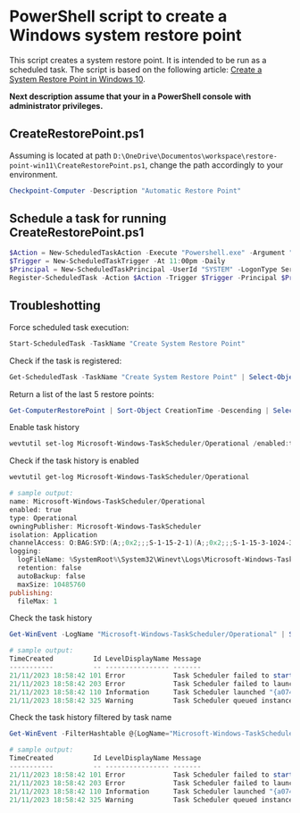# PowerShell script to create a Windows system restore point

This script creates a system restore point. It is intended to be run as a scheduled task. The script is based on the following article: [Create a System Restore Point in Windows 10](https://www.windowscentral.com/how-create-system-restore-point-windows-10).

**Next description assume that your in a PowerShell console with administrator privileges.**

## CreateRestorePoint.ps1

Assuming is located at path `D:\OneDrive\Documentos\workspace\restore-point-win11\CreateRestorePoint.ps1`, change the path accordingly to your environment.

```powershell
Checkpoint-Computer -Description "Automatic Restore Point"
```

## Schedule a task for running CreateRestorePoint.ps1

```powershell
$Action = New-ScheduledTaskAction -Execute "Powershell.exe" -Argument "-NoProfile -WindowStyle Hidden -File `\"D:\OneDrive\Documentos\workspace\restore-point-win11\CreateRestorePoint.ps1`\""
$Trigger = New-ScheduledTaskTrigger -At 11:00pm -Daily
$Principal = New-ScheduledTaskPrincipal -UserId "SYSTEM" -LogonType ServiceAccount -RunLevel Highest
Register-ScheduledTask -Action $Action -Trigger $Trigger -Principal $Principal -TaskName "Create System Restore Point" -Description "Creates a system restore point daily at 11:00 PM"
```

## Troubleshotting

Force scheduled task execution:

```powershell
Start-ScheduledTask -TaskName "Create System Restore Point"
```

Check if the task is registered:

```powershell
Get-ScheduledTask -TaskName "Create System Restore Point" | Select-Object TaskName, State, LastRunTime, LastTaskResult
```

Return a list of the last 5 restore points:

```powershell
Get-ComputerRestorePoint | Sort-Object CreationTime -Descending | Select-Object -First 5
```

Enable task history

```powershell
wevtutil set-log Microsoft-Windows-TaskScheduler/Operational /enabled:true
```

Check if the task history is enabled

```powershell
wevtutil get-log Microsoft-Windows-TaskScheduler/Operational

# sample output:
name: Microsoft-Windows-TaskScheduler/Operational
enabled: true
type: Operational
owningPublisher: Microsoft-Windows-TaskScheduler
isolation: Application
channelAccess: O:BAG:SYD:(A;;0x2;;;S-1-15-2-1)(A;;0x2;;;S-1-15-3-1024-3153509613-960666767-3724611135-2725662640-12138253-543910227-1950414635-4190290187)(A;;0xf0007;;;SY)(A;;0x7;;;BA)(A;;0x7;;;SO)(A;;0x3;;;IU)(A;;0x3;;;SU)(A;;0x3;;;S-1-5-3)(A;;0x3;;;S-1-5-33)(A;;0x1;;;S-1-5-32-573)
logging:
  logFileName: %SystemRoot%\System32\Winevt\Logs\Microsoft-Windows-TaskScheduler%4Operational.evtx
  retention: false
  autoBackup: false
  maxSize: 10485760
publishing:
  fileMax: 1
```

Check the task history

```powershell
Get-WinEvent -LogName "Microsoft-Windows-TaskScheduler/Operational" | Select-Object -First 10 | Format-Table TimeCreated, Id, LevelDisplayName, Message -AutoSize

# sample output:
TimeCreated          Id LevelDisplayName Message
-----------          -- ---------------- -------
21/11/2023 18:58:42 101 Error            Task Scheduler failed to start "\Create System Restore Point" task...
21/11/2023 18:58:42 203 Error            Task Scheduler failed to launch action "Powershell.exe" in instanc...
21/11/2023 18:58:42 110 Information      Task Scheduler launched "{a07415f2-cc2b-4977-ba35-92ee2e6d783b}" i...
21/11/2023 18:58:42 325 Warning          Task Scheduler queued instance "{a07415f2-cc2b-4977-ba35-92ee2e6d7...
```

Check the task history filtered by task name

```powershell
Get-WinEvent -FilterHashtable @{LogName="Microsoft-Windows-TaskScheduler/Operational"; } | Where-Object { $_.Message -match "Create System Restore Point" } | Select-Object TimeCreated, Id, LevelDisplayName, Message -First 10 | Format-Table -AutoSize

# sample output:
TimeCreated          Id LevelDisplayName Message
-----------          -- ---------------- -------
21/11/2023 18:58:42 101 Error            Task Scheduler failed to start "\Create System Restore Point" task...
21/11/2023 18:58:42 203 Error            Task Scheduler failed to launch action "Powershell.exe" in instanc...
21/11/2023 18:58:42 110 Information      Task Scheduler launched "{a07415f2-cc2b-4977-ba35-92ee2e6d783b}" i...
21/11/2023 18:58:42 325 Warning          Task Scheduler queued instance "{a07415f2-cc2b-4977-ba35-92ee2e6d7...
```
